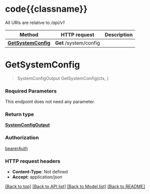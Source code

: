 # code{{classname}}

All URIs are relative to */api/v1*

Method | HTTP request | Description
------------- | ------------- | -------------
[**GetSystemConfig**](SystemApi.md#GetSystemConfig) | **Get** /system/config | 

# **GetSystemConfig**
> SystemConfigOutput GetSystemConfig(ctx, )


### Required Parameters
This endpoint does not need any parameter.

### Return type

[**SystemConfigOutput**](SystemConfigOutput.md)

### Authorization

[bearerAuth](../README.md#bearerAuth)

### HTTP request headers

 - **Content-Type**: Not defined
 - **Accept**: application/json

[[Back to top]](#) [[Back to API list]](../README.md#documentation-for-api-endpoints) [[Back to Model list]](../README.md#documentation-for-models) [[Back to README]](../README.md)

